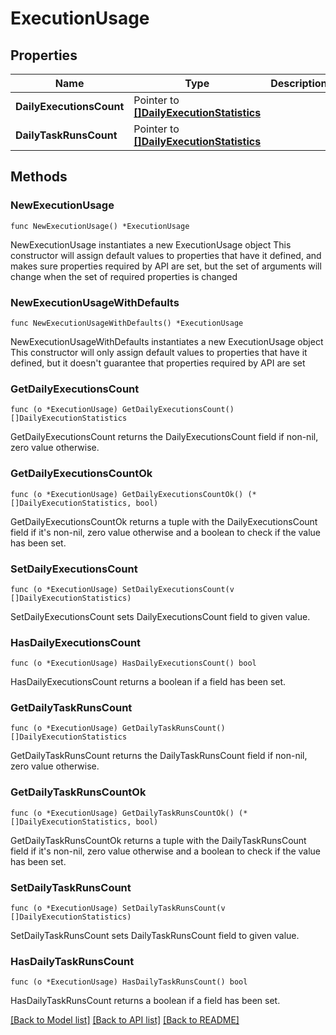 # ExecutionUsage

## Properties

Name | Type | Description | Notes
------------ | ------------- | ------------- | -------------
**DailyExecutionsCount** | Pointer to [**[]DailyExecutionStatistics**](DailyExecutionStatistics.md) |  | [optional] 
**DailyTaskRunsCount** | Pointer to [**[]DailyExecutionStatistics**](DailyExecutionStatistics.md) |  | [optional] 

## Methods

### NewExecutionUsage

`func NewExecutionUsage() *ExecutionUsage`

NewExecutionUsage instantiates a new ExecutionUsage object
This constructor will assign default values to properties that have it defined,
and makes sure properties required by API are set, but the set of arguments
will change when the set of required properties is changed

### NewExecutionUsageWithDefaults

`func NewExecutionUsageWithDefaults() *ExecutionUsage`

NewExecutionUsageWithDefaults instantiates a new ExecutionUsage object
This constructor will only assign default values to properties that have it defined,
but it doesn't guarantee that properties required by API are set

### GetDailyExecutionsCount

`func (o *ExecutionUsage) GetDailyExecutionsCount() []DailyExecutionStatistics`

GetDailyExecutionsCount returns the DailyExecutionsCount field if non-nil, zero value otherwise.

### GetDailyExecutionsCountOk

`func (o *ExecutionUsage) GetDailyExecutionsCountOk() (*[]DailyExecutionStatistics, bool)`

GetDailyExecutionsCountOk returns a tuple with the DailyExecutionsCount field if it's non-nil, zero value otherwise
and a boolean to check if the value has been set.

### SetDailyExecutionsCount

`func (o *ExecutionUsage) SetDailyExecutionsCount(v []DailyExecutionStatistics)`

SetDailyExecutionsCount sets DailyExecutionsCount field to given value.

### HasDailyExecutionsCount

`func (o *ExecutionUsage) HasDailyExecutionsCount() bool`

HasDailyExecutionsCount returns a boolean if a field has been set.

### GetDailyTaskRunsCount

`func (o *ExecutionUsage) GetDailyTaskRunsCount() []DailyExecutionStatistics`

GetDailyTaskRunsCount returns the DailyTaskRunsCount field if non-nil, zero value otherwise.

### GetDailyTaskRunsCountOk

`func (o *ExecutionUsage) GetDailyTaskRunsCountOk() (*[]DailyExecutionStatistics, bool)`

GetDailyTaskRunsCountOk returns a tuple with the DailyTaskRunsCount field if it's non-nil, zero value otherwise
and a boolean to check if the value has been set.

### SetDailyTaskRunsCount

`func (o *ExecutionUsage) SetDailyTaskRunsCount(v []DailyExecutionStatistics)`

SetDailyTaskRunsCount sets DailyTaskRunsCount field to given value.

### HasDailyTaskRunsCount

`func (o *ExecutionUsage) HasDailyTaskRunsCount() bool`

HasDailyTaskRunsCount returns a boolean if a field has been set.


[[Back to Model list]](../README.md#documentation-for-models) [[Back to API list]](../README.md#documentation-for-api-endpoints) [[Back to README]](../README.md)


